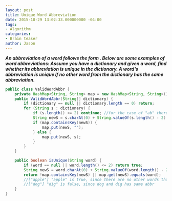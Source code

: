 ```yaml
---
layout: post
title: Unique Word Abbreviation
date: 2015-10-29 13:02:33.000000000 -04:00
tags:
- Algorithm
categories:
- Brain teaser
author: Jason
---
```

<p><strong><em>An abbreviation of a word follows the form <first letter><number><last letter>. Below are some examples of word abbreviations: Assume you have a dictionary and given a word, find whether its abbreviation is unique in the dictionary. A word's abbreviation is unique if no other word from the dictionary has the same abbreviation.</last></number></first></em></strong></p>


``` java
public class ValidWordAbbr {
    private HashMap<String, String> map = new HashMap<String, String>();
    public ValidWordAbbr(String[] dictionary) {
        if (dictionary == null || dictionary.length == 0) return;
        for (String s : dictionary) {
            if (s.length() <= 2) continue; //for the case of "ab" there are no abbr
            String newS = s.charAt(0) + String.valueOf(s.length() - 2) + s.charAt(s.length() - 1);
            if (map.containsKey(newS)) {
                map.put(newS, "");
            } else {
                map.put(newS, s);
            }
        }
    }

    public boolean isUnique(String word) {
        if (word == null || word.length() <= 2) return true;
        String newS = word.charAt(0) + String.valueOf(word.length() - 2) + word.charAt(word.length() - 1);
        return !map.containsKey(newS) || map.get(newS).equals(word);
        //["apple"] "apple" is true, since there are no other words than apple in the dictionary that have the same abbr
        //["dog"] "dig" is false, since dog and dig has same abbr
    }
}
```
